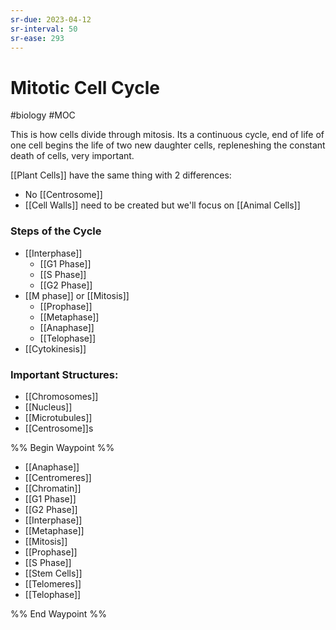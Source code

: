 ```yaml
---
sr-due: 2023-04-12
sr-interval: 50
sr-ease: 293
---
```

# Mitotic Cell Cycle
#biology #MOC 

This is how cells divide through mitosis. Its a continuous cycle, end of life of one cell begins the life of two new daughter cells, repleneshing the constant death of cells, very important.

[[Plant Cells]] have the same thing with 2 differences:
- No [[Centrosome]]
- [[Cell Walls]] need to be created
but we'll focus on [[Animal Cells]]

### Steps of the Cycle
- [[Interphase]]
	- [[G1 Phase]]
	- [[S Phase]]
	- [[G2 Phase]]
- [[M phase]] or [[Mitosis]]
	- [[Prophase]]
	- [[Metaphase]]
	- [[Anaphase]]
	- [[Telophase]]
- [[Cytokinesis]]

### Important Structures:
- [[Chromosomes]]
- [[Nucleus]]
- [[Microtubules]]
- [[Centrosome]]s

%% Begin Waypoint %%
- [[Anaphase]]
- [[Centromeres]]
- [[Chromatin]]
- [[G1 Phase]]
- [[G2 Phase]]
- [[Interphase]]
- [[Metaphase]]
- [[Mitosis]]
- [[Prophase]]
- [[S Phase]]
- [[Stem Cells]]
- [[Telomeres]]
- [[Telophase]]

%% End Waypoint %%
